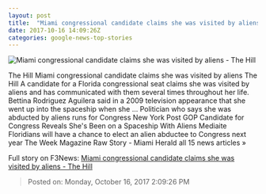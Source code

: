 ```yaml
---
layout: post
title:  "Miami congressional candidate claims she was visited by aliens - The Hill"
date: 2017-10-16 14:09:26Z
categories: google-news-top-stories
---
```


![Miami congressional candidate claims she was visited by aliens - The Hill](http://thehill.com/sites/default/files/bettinarodriguezaguilera.png)

The Hill Miami congressional candidate claims she was visited by aliens The Hill A candidate for a Florida congressional seat claims she was visited by aliens and has communicated with them several times throughout her life. Bettina Rodriguez Aguilera said in a 2009 television appearance that she went up into the spaceship when she ... Politician who says she was abducted by aliens runs for Congress New York Post GOP Candidate for Congress Reveals She's Been on a Spaceship With Aliens Mediaite Floridians will have a chance to elect an alien abductee to Congress next year The Week Magazine Raw Story - Miami Herald all 15 news articles »


Full story on F3News: [Miami congressional candidate claims she was visited by aliens - The Hill](http://www.f3nws.com/n/VrzHjD)

> Posted on: Monday, October 16, 2017 2:09:26 PM
